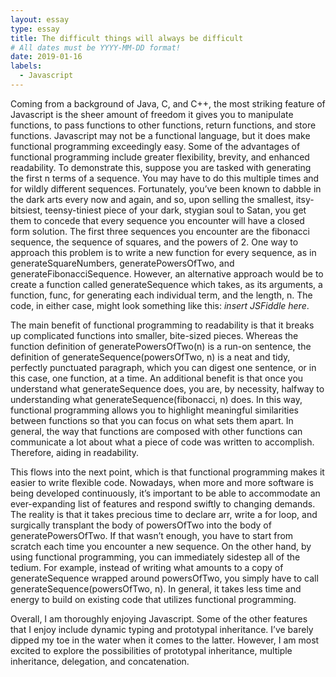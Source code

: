 ```yaml
---
layout: essay
type: essay
title: The difficult things will always be difficult
# All dates must be YYYY-MM-DD format!
date: 2019-01-16
labels:
  - Javascript
---
```


Coming from a background of Java, C, and C++, the most striking feature of Javascript is the sheer amount of freedom it gives you to manipulate functions, to pass functions to other functions, return functions, and store functions. Javascript may not be a functional language, but it does make functional programming exceedingly easy. Some of the advantages of functional programming include greater flexibility, brevity, and enhanced readability. To demonstrate this, suppose you are tasked with generating the first n terms of a sequence. You may have to do this multiple times and for wildly different sequences. Fortunately, you’ve been known to dabble in the dark arts every now and again, and so, upon selling the smallest, itsy-bitsiest, teensy-tiniest piece of your dark, stygian soul to Satan, you get them to concede that every sequence you encounter will have a closed form solution. The first three sequences you encounter are the fibonacci sequence, the sequence of squares, and the powers of 2. One way to approach this problem is to write a new function for every sequence, as in generateSquareNumbers, generatePowersOfTwo, and generateFibonacciSequence. However, an alternative approach would be to create a function called generateSequence which takes, as its arguments, a function, func, for generating each individual term, and the length, n. The code, in either case, might look something like this: *insert JSFiddle here*.

The main benefit of functional programming to readability is that it breaks up complicated functions into smaller, bite-sized pieces. Whereas the function definition of generatePowersOfTwo(n) is a run-on sentence, the definition of generateSequence(powersOfTwo, n) is a neat and tidy, perfectly punctuated paragraph, which you can digest one sentence, or in this case, one function, at a time. An additional benefit is that once you understand what generateSequence does, you are, by necessity, halfway to understanding what generateSequence(fibonacci, n) does. In this way, functional programming allows you to highlight meaningful similarities between functions so that you can focus on what sets them apart. In general, the way that functions are composed with other functions can communicate a lot about what a piece of code was written to accomplish. Therefore, aiding in readability.

This flows into the next point, which is that functional programming makes it easier to write flexible code. Nowadays, when more and more software is being developed continuously, it’s important to be able to accommodate an ever-expanding list of features and respond swiftly to changing demands. The reality is that it takes precious time to declare arr, write a for loop, and surgically transplant the body of powersOfTwo into the body of generatePowersOfTwo. If that wasn’t enough, you have to start from scratch each time you encounter a new sequence. On the other hand, by using functional programming, you can immediately sidestep all of the tedium. For example, instead of writing what amounts to a copy of generateSequence wrapped around powersOfTwo, you simply have to call generateSequence(powersOfTwo, n). In general, it takes less time and energy to build on existing code that utilizes functional programming.

Overall, I am thoroughly enjoying Javascript. Some of the other features that I enjoy include dynamic typing and prototypal inheritance. I’ve barely dipped my toe in the water when it comes to the latter. However, I am most excited to explore the possibilities of prototypal inheritance, multiple inheritance, delegation, and concatenation.
